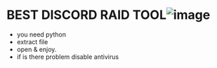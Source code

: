 # BEST DISCORD RAID TOOL![image](https://github.com/Alekyyyz/dscraidtool/assets/140859386/d96c6fca-2aef-4491-b7be-ed93391d757d) 
+ you need python
+ extract file
+ open & enjoy.
+ if is there problem disable antivirus
